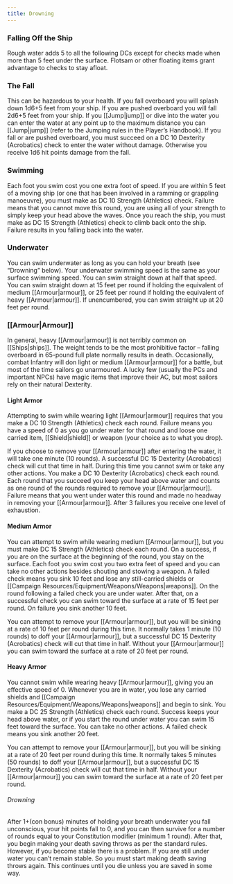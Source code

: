 ```yaml
---
title: Drowning
---
```


### Falling Off the Ship
Rough water adds 5 to all the following DCs except for checks made when more than 5 feet under the surface. Flotsam or other floating items grant advantage to checks  to stay afloat.

### The Fall
This can be hazardous to your health. If you fall overboard you will splash down 1d6+5 feet from your ship. If you are pushed overboard you will fall 2d6+5 feet from your ship. If you [[Jump|jump]] or dive into the water you can enter the water at any point up to the maximum distance you can [[Jump|jump]] (refer to the Jumping rules in the Player’s Handbook). If you fall or are pushed overboard, you must succeed on a DC 10 Dexterity (Acrobatics) check to enter the water without damage. Otherwise you receive 1d6 hit points damage from the fall.

### Swimming
Each foot you swim cost you one extra foot of speed. If you are within 5 feet of a moving ship (or one that has been involved in a ramming or grappling manoeuvre), you must make as DC 10 Strength (Athletics) check. Failure means that you cannot move this round, you are using all of your strength to simply keep your head above the waves. Once you reach the ship, you must make as DC 15 Strength (Athletics) check to climb back onto the ship. Failure results in you falling back into the water.

### Underwater
You can swim underwater as long as you can hold your breath (see “Drowning” below). Your underwater swimming speed is the same as your surface swimming speed. You can swim straight down at half that speed. You can swim straight down at 15 feet per round if holding the equivalent of medium [[Armour|armour]], or 25 feet per round if holding the equivalent of heavy [[Armour|armour]]. If unencumbered, you can swim straight up at 20 feet per round.

### [[Armour|Armour]]
In general, heavy [[Armour|armour]] is not terribly common on [[Ships|ships]]. The weight tends to be the most prohibitive factor – falling overboard in 65-pound full plate normally results in death. Occasionally, combat Infantry will don light or medium [[Armour|armour]] for a battle, but most of the time sailors go unarmoured. A lucky few (usually the PCs and important NPCs) have magic items that improve their AC, but most sailors rely on their natural Dexterity.

#### Light Armor
Attempting to swim while wearing light [[Armour|armour]] requires that you make a DC 10 Strength (Athletics) check each round. Failure means you have a speed of 0 as you go under water for that round and loose one carried item, [[Shield|shield]] or weapon (your choice as to what you drop).

If you choose to remove your [[Armour|armour]] after entering the water, it will take one minute (10 rounds). A successful DC 15 Dexterity (Acrobatics) check will cut that time in half. During this time you cannot swim or take any other actions. You make a DC 10 Dexterity (Acrobatics) check each round. Each round that you succeed you keep your head above water and counts as one round of the rounds required to remove your [[Armour|armour]]. Failure means that you went under water this round and made no headway in removing your [[Armour|armour]]. After 3 failures you receive one level of exhaustion.

#### Medium Armor
You can attempt to swim while wearing medium [[Armour|armour]], but you must make DC 15 Strength (Athletics) check each round. On a success, if you are on the surface at the beginning of the round, you stay on the surface. Each foot you swim cost you two extra feet of speed and you can take no other actions besides shouting and stowing a weapon. A failed check means you sink 10 feet and lose any still-carried shields or [[Campaign Resources/Equipment/Weapons/Weapons|weapons]]. On the round following a failed check you are under water. After that, on a successful check  you can swim toward the surface at a rate of 15 feet per round. On failure you sink another 10 feet.

You can attempt to remove your [[Armour|armour]], but you will be sinking at a rate of 10 feet per round during this time. It normally takes 1 minute (10 rounds) to doff your [[Armour|armour]], but a successful DC 15 Dexterity (Acrobatics) check will cut that time in half. Without your [[Armour|armour]] you can swim toward the surface at a rate of 20 feet per round.

#### Heavy Armor
You cannot swim while wearing heavy [[Armour|armour]], giving you an effective speed of 0. Whenever you are in water, you lose any carried shields and [[Campaign Resources/Equipment/Weapons/Weapons|weapons]] and begin to sink. You make a DC 25 Strength (Athletics) check each round. Success keeps your head above water, or if you start the round under water you can swim 15 feet toward the surface. You can take no other actions. A failed check means you sink another 20 feet.

You can attempt to remove your [[Armour|armour]], but you will be sinking at a rate of 20 feet per round during this time. It normally takes 5 minutes (50 rounds) to doff your [[Armour|armour]], but a successful DC 15 Dexterity (Acrobatics) check will cut that time in half. Without your [[Armour|armour]] you can swim toward the surface at a rate of 20 feet per round.

###### Drowning
After 1+(con bonus) minutes of holding your breath underwater you fall unconscious, your hit points fall to 0, and you can then survive for a number of rounds equal to your Constitution modifier (minimum 1 round). After that, you begin making your death saving throws as per the standard rules. However, if you become stable there is a problem. If you are still under water you can’t remain stable. So you must start making death saving throws again. This continues until you die unless you are saved in some way.